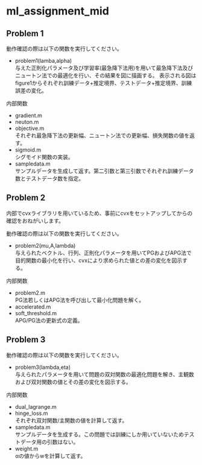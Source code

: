 # ml_assignment_mid
## Problem 1

動作確認の際は以下の関数を実行してください。
- problem1(lamba,alpha)  
与えた正則化パラメータ及び学習率(最急降下法用)を用いて最急降下法及びニュートン法での最適化を行い、その結果を図に描画する。
表示される図はfigure1からそれぞれ訓練データ+推定境界、テストデータ+推定境界、訓練誤差の変化。

内部関数
- gradient.m
- neuton.m
- objective.m  
それぞれ最急降下法の更新幅、ニュートン法での更新幅、損失関数の値を返す。
- sigmoid.m  
シグモイド関数の実装。
- sampledata.m  
サンプルデータを生成して返す。第二引数と第三引数でそれぞれ訓練データ数とテストデータ数を指定。

## Problem 2

内部でcvxライブラリを用いているため、事前にcvxをセットアップしてからの確認をおねがいします。

動作確認の際は以下の関数を実行してください。
- problem2(mu,A,lambda)  
与えられたベクトル、行列、正則化パラメータを用いてPGおよびAPG法で目的関数の最小化を行い、cvxにより求められた値との差の変化を図示する。

内部関数
- problem2.m  
PG法若しくはAPG法を呼び出して最小化問題を解く。
- accelerated.m
- soft_threshold.m  
APG/PG法の更新式の定義。

## Problem 3

動作確認の際は以下の関数を実行してください。
- problem3(lambda,eta)  
与えられたパラメータを用いて問題の双対関数の最適化問題を解き、主観数および双対関数の値とその差の変化を図示する。

内部関数
- dual_lagrange.m
- hinge_loss.m  
それぞれ双対関数/主関数の値を計算して返す。
- sampledata.m  
サンプルデータを生成する。この問題では訓練にしか用いていないためテストデータ用の引数はない。
- weight.m  
αの値からwを計算して返す。
